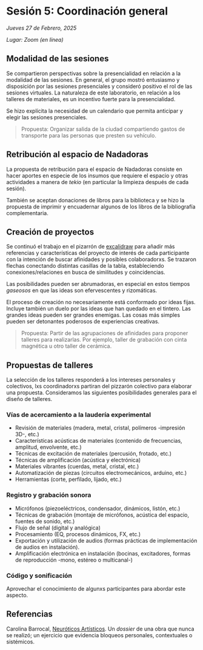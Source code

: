 # Sesión 5: Coordinación general

_Jueves 27 de Febrero, 2025_

_Lugar: Zoom (en línea)_

## Modalidad de las sesiones

Se compartieron perspectivas sobre la presencialidad en relación a la modalidad de las sesiones.
En general, el grupo mostró entusiasmo y disposición por las sesiones presenciales y consideró positivo el rol de las sesiones virtuales.
La naturaleza de este laboratorio, en relación a los talleres de materiales, es un incentivo fuerte para la presencialidad.

Se hizo explícita la necesidad de un calendario que permita anticipar y elegir las sesiones presenciales.

> Propuesta: Organizar salida de la ciudad compartiendo gastos de transporte para las personas que presten su vehículo.

## Retribución al espacio de Nadadoras

La propuesta de retribución para el espacio de Nadadoras consiste en hacer aportes en especie de los insumos que requiere el espacio y otras actividades a manera de _tekio_ (en particular la limpieza después de cada sesión).

También se aceptan donaciones de libros para la biblioteca y se hizo la propuesta de imprimir y encuadernar algunos de los libros de la bibliografía complementaria.

## Creación de proyectos

Se continuó el trabajo en el pizarrón de [excalidraw](https://excalidraw.com/) para añadir más referencias y características del proyecto de interés de cada participante con la intención de buscar afinidades y posibles colaboradorxs.
Se trazaron flechas conectando distintas casillas de la tabla, estableciendo conexiones/relaciones en busca de similitudes y coincidencias.

Las posibilidades pueden ser abrumadoras, en especial en estos tiempos _gaseosos_ en que las ideas son efervescentes y rizomáticas.

El proceso de creación no necesariamente está conformado por ideas fijas.
Incluye también un duelo por las ideas que han quedado en el tintero.
Las grandes ideas pueden ser grandes enemigas.
Las cosas más simples pueden ser detonantes poderosos de experiencias creativas.

> Propuesta: Partir de las agrupaciones de afinidades para proponer talleres para realizarlas. 
> Por ejemplo, taller de grabación con cinta magnética u otro taller de cerámica.

## Propuestas de talleres

La selección de los talleres responderá a los intereses personales y colectivos,
lxs coordinadorxs partiran del pizzarón colectivo para elaborar una propuesta.
Consideramos las siguientes posibilidades generales para el diseño de talleres.

### Vías de acercamiento a la laudería experimental

- Revisión de materiales (madera, metal, cristal, polímeros -impresión 3D-, etc.)
- Características acústicas de materiales (contenido de frecuencias, amplitud, envolvente, etc.)
- Técnicas de excitación de materiales (percusión, frotado, etc.)
- Técnicas de amplificación (acústica y electrónica)
- Materiales vibrantes (cuerdas, metal, cristal, etc.)
- Automatización de piezas (circuitos electromecánicos, arduino, etc.)
- Herramientas (corte, perfilado, lijado, etc.)

### Registro y grabación sonora

- Micrófonos (piezoeléctricos, condensador, dinámicos, listón, etc.)
- Técnicas de grabación (montaje de micrófonos, acústica del espacio, fuentes de sonido, etc.)
- Flujo de señal (digital y analógica)
- Procesamiento (EQ, procesos dinámicos, FX, etc.)
- Exportación y utilización de audios (formas prácticas de implementación de audios en instalación).
- Amplificación electrónica en instalación (bocinas, excitadores, formas de reproducción -mono, estéreo o multicanal-)

### Código y sonificación

Aprovechar el conocimiento de algunxs participantes para abordar este aspecto.

## Referencias

Carolina Barrocal, [Neuróticos Artísticos](https://www.neuroticosartisticos.com).
Un _dossier_ de una obra que nunca se realizó; un ejercicio que evidencia bloqueos personales, contextuales o sistémicos.
